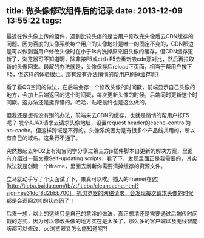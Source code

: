 title: 做头像修改组件后的记录
date: 2013-12-09 13:55:22
tags:
---

最近在做头像上传的组件，遇到比较头疼的是当用户修改完头像后去CDN缓存的问题。因为百度的头像系统每个用户的头像地址是唯一的固定不变的，CDN那边是可以做到当用户修改头像时在小于1s内洗掉原来旧头像的缓存，但CDN缓存更新了，浏览器可不知道啊，除非按F5或ctrl+F5会重新去cdn那对比，然后再拉取新的头像回来。最龊的办法就是，头像保存后reload下页面，相当于帮用户按下F5，但这样的体验很烂。那有没有办法悄悄的帮用户刷掉缓存呢?

看了看QQ空间的做法，在后端会存一个修改头像的时间戳，前端显示自己头像的地方，会加上后端返回的这个时间戳，每次更新头像的时候，后端同时更新这个时间戳。这办法还是挺靠谱的。哈哈，贴吧最终也是这么做的。

但我还是想有没有别的办法，前端来去CDN的缓存，也就是悄悄的帮用户按F5呢？
发个AJAX请求去请求头像地址，设置request header的cache-control为no-cache。但这样跨域是不行的。头像系统因为是有很多个产品线共用的，所以有自己的域名。这条行不通了。

突然想起去年D2上有淘宝同学分享过第三方js插件脚本自更新的解决方案，里面有介绍过一篇文章Self-updating scripts，看了下，发现里面正是我需要的，其实做法就是创建一个iframe，里面去刷新你需要清掉缓存的资源文件。

立马就动手写了个页面试了下，果真可以唉。插入的iframe(在这)[http://tieba.baidu.com/tb/zt/itieba/cleancache.html?sign=ee31dcf8d2bbb700]。抓浏览器的网络请求，会发现每次请求头像的时候都是会返回200的状态码了！

后来一想，以上的这些只是自己的意淫的做法，真正想清还是需要通过后端传时间戳的方式，因为可以修改头像的地方实在是太多了，那么多的客户端以及无线智能版都可以修改，pc浏览器又怎么能知道呢?!

